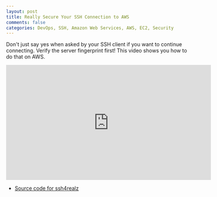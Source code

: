 ```yaml
---
layout: post
title: Really Secure Your SSH Connection to AWS
comments: false
categories: DevOps, SSH, Amazon Web Services, AWS, EC2, Security
---
```



Don't just say yes when asked by your SSH client if you want to continue connecting. Verify the server fingerprint first! This video shows you how to do that on AWS.

<center>
<iframe width="560" height="315" src="https://www.youtube-nocookie.com/embed/TcmOd4whPeQ" frameborder="0" allow="accelerometer; autoplay; clipboard-write; encrypted-media; gyroscope; picture-in-picture" allowfullscreen></iframe>
</center>

* [Source code for ssh4realz](https://github.com/relaxdiego/ssh4realz)
